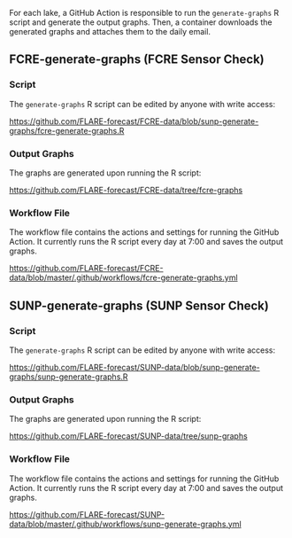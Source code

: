 For each lake, a GitHub Action is responsible to run the `generate-graphs` R script and generate the output graphs. Then, a container downloads the generated graphs and attaches them to the daily email.

## FCRE-generate-graphs (FCRE Sensor Check)

### Script

The `generate-graphs` R script can be edited by anyone with write access:

https://github.com/FLARE-forecast/FCRE-data/blob/sunp-generate-graphs/fcre-generate-graphs.R

### Output Graphs

The graphs are generated upon running the R script:

https://github.com/FLARE-forecast/FCRE-data/tree/fcre-graphs

### Workflow File

The workflow file contains the actions and settings for running the GitHub Action. It currently runs the R script every day at 7:00 and saves the output graphs.

https://github.com/FLARE-forecast/FCRE-data/blob/master/.github/workflows/fcre-generate-graphs.yml

## SUNP-generate-graphs (SUNP Sensor Check) 

### Script

The `generate-graphs` R script can be edited by anyone with write access:

https://github.com/FLARE-forecast/SUNP-data/blob/sunp-generate-graphs/sunp-generate-graphs.R

### Output Graphs

The graphs are generated upon running the R script:

https://github.com/FLARE-forecast/SUNP-data/tree/sunp-graphs

### Workflow File

The workflow file contains the actions and settings for running the GitHub Action. It currently runs the R script every day at 7:00 and saves the output graphs.

https://github.com/FLARE-forecast/SUNP-data/blob/master/.github/workflows/sunp-generate-graphs.yml